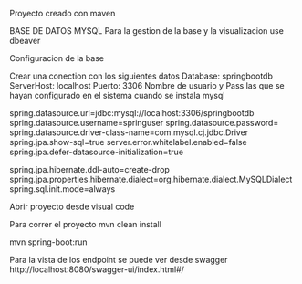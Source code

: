 Proyecto creado con maven

BASE DE DATOS
MYSQL
Para la gestion de la base y la visualizacion use dbeaver

Configuracion de la base

Crear una conection con los siguientes datos
Database: springbootdb
ServerHost: localhost
Puerto: 3306
Nombre de usuario y Pass las que se hayan configurado en el sistema cuando se instala mysql

spring.datasource.url=jdbc:mysql://localhost:3306/springbootdb
spring.datasource.username=springuser
spring.datasource.password=
spring.datasource.driver-class-name=com.mysql.cj.jdbc.Driver
spring.jpa.show-sql=true
server.error.whitelabel.enabled=false
spring.jpa.defer-datasource-initialization=true

spring.jpa.hibernate.ddl-auto=create-drop
spring.jpa.properties.hibernate.dialect=org.hibernate.dialect.MySQLDialect
spring.sql.init.mode=always


Abrir proyecto desde visual code

Para correr el proyecto
mvn clean install

mvn spring-boot:run

Para la vista de los endpoint se puede ver desde swagger
http://localhost:8080/swagger-ui/index.html#/